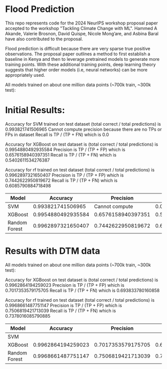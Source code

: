 # Flood Prediction
This repo represents code for the 2024 NeurIPS workshop proposal paper accepted to the workshop "Tackling Climate Change with ML". Hammed A Akande, Valerie Brosnon, David Quispe, Nicole Mong’are, and Asbina Baral have also contributed to the proposal. 

Flood prediction is difficult because there are very sparse true positive observations. The proposal paper outlines a method to first establish a baseline in Kenya 
and then to leverage pretrained models to generate more training points. With these additional training points, deep learning theory suggests that higher order models 
(i.e, neural networks) can be more appropriately used.


All models trained on about one million data points (~700k train, ~300k test):

# Initial Results:

Accuracy for SVM trained on test dataset (total correct / total predictions) is 0.993821741506965
Cannot compute precision because there are no TPs or FPs in dataset
Recall is TP / (TP + FN) which is 0.0

Accuracy for XGBoost on test dataset is (total correct / total predictions) is 0.9954880492935584
Precision is TP / (TP + FP) which is 0.6576158940397351
Recall is TP / (TP + FN) which is 0.5402611534276387

Accuracy for rf trained on test dataset (total correct / total predictions) is 0.9962897321650407
Precision is TP / (TP + FP) which is 0.7442622950819672
Recall is TP / (TP + FN) which is 0.6085790884718498

| Model    | Accuracy          | Precision            | Recall               |
| -------- | ----------------- | -------------------- | -------------------- |
| SVM      | 0.993821741506965  | Cannot compute       | 0.0                  |
| XGBoost  | 0.9954880492935584 | 0.6576158940397351   | 0.5402611534276387   |
| Random Forest | 0.9962897321650407 | 0.7442622950819672   | 0.6085790884718498   |

# Results with DTM data
All models trained on about one million data points (~700k train, ~300k test):


Accuracy for XGBoost on test dataset is (total correct / total predictions) is 0.9962864194259023
Precision is TP / (TP + FP) which is 0.7017353579175705
Recall is TP / (TP + FN) which is 0.693833780160858

Accuracy for rf trained on test dataset (total correct / total predictions) is 0.9968661487751147
Precision is TP / (TP + FP) which is 0.7506819421713039
Recall is TP / (TP + FN) which is 0.7378016085790885

| Model    | Accuracy          | Precision            | Recall               |
| -------- | ----------------- | -------------------- | -------------------- |
| SVM      |   |       |                  |
| XGBoost  | 0.9962864194259023 |  0.7017353579175705  |  0.693833780160858  |
| Random Forest | 0.9968661487751147 |  0.7506819421713039  | 0.7378016085790885   |
